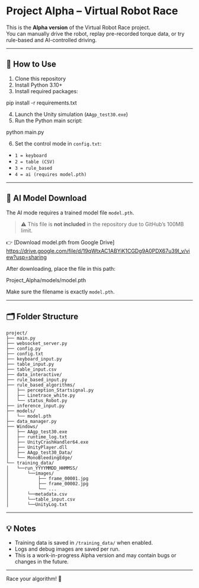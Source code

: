 # Project Alpha – Virtual Robot Race

This is the **Alpha version** of the Virtual Robot Race project.  
You can manually drive the robot, replay pre-recorded torque data, or try rule-based and AI-controlled driving.

---

## 🚀 How to Use

1. Clone this repository
2. Install Python 3.10+
3. Install required packages:

pip install -r requirements.txt

4. Launch the Unity simulation (`AAgp_test30.exe`)
5. Run the Python main script:

python main.py

6. Set the control mode in `config.txt`:
- `1 = keyboard`
- `2 = table (CSV)`
- `3 = rule_based`
- `4 = ai (requires model.pth)`

---

## 🧠 AI Model Download

The AI mode requires a trained model file `model.pth`.

> ⚠️ This file is **not included** in the repository due to GitHub’s 100MB limit.

👉 [Download model.pth from Google Drive] https://drive.google.com/file/d/19qWtxAC1ABYiK1CGDg9A0PDX67u39I_v/view?usp=sharing


After downloading, place the file in this path:

Project_Alpha/models/model.pth



Make sure the filename is exactly `model.pth`.

---

## 🗂 Folder Structure

```
project/
├── main.py
├── websocket_server.py
├── config.py
├── config.txt
├── keyboard_input.py
├── table_input.py
├── table_input.csv
├── data_interactive/
├── rule_based_input.py
├── rule_based_algorithms/
│   ├── perception_Startsignal.py
│   ├── Linetrace_white.py
│   └── status_Robot.py
├── inference_input.py
├── models/
│   └── model.pth
├── data_manager.py
├── Windows/
│   ├── AAgp_test30.exe
│   ├── runtime_log.txt
│   ├── UnityCrashHandler64.exe
│   ├── UnityPlayer.dll
│   ├── AAgp_test30_Data/
│   └── MonoBleedingEdge/
└── training_data/
│   └──run_YYYYMMDD_HHMMSS/
│       └──images/
│           ├── frame_00001.jpg
│           ├── frame_00002.jpg
│           └── ...
│       └──metadata.csv
│       └──table_input.csv
│       └──UnityLog.txt   
```

---

## 💡 Notes

- Training data is saved in `/training_data/` when enabled.
- Logs and debug images are saved per run.
- This is a work-in-progress Alpha version and may contain bugs or changes in the future.

---

Race your algorithm! 🏁

